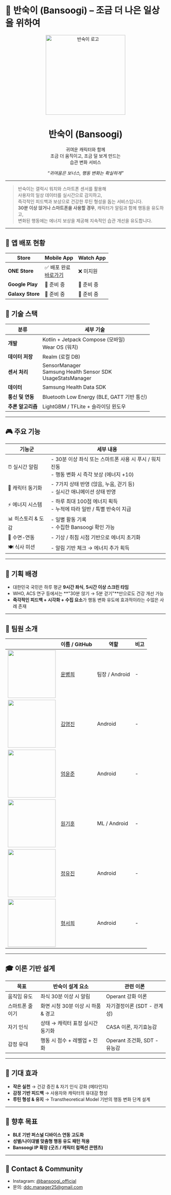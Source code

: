 # 🥚 반숙이 (Bansoogi) – 조금 더 나은 일상을 위하여

<p align="center">
  <img src="https://github.com/user-attachments/assets/cdd28192-9f08-4397-974d-ed5e28e31c70" width="250" alt="반숙이 로고"/>
</p>

<h1 align="center"> 반숙이 (Bansoogi)</h1>
<p align="center">
  귀여운 캐릭터와 함께<br>
  조금 더 움직이고, 조금 덜 보게 만드는<br>
  습관 변화 서비스
</p>

<p align="center">
  <i>“귀여움은 보너스, 행동 변화는 확실하게”</i>
</p>

---

> 반숙이는 갤럭시 워치와 스마트폰 센서를 활용해  
> 사용자의 일상 데이터를 실시간으로 감지하고,  
> 즉각적인 피드백과 보상으로 건강한 루틴 형성을 돕는 서비스입니다.  
> **30분 이상 앉거나 스마트폰을 사용할 경우**, 캐릭터가 알림과 함께 행동을 유도하고,  
> 변화된 행동에는 에너지 보상을 제공해 지속적인 습관 개선을 유도합니다.

---



## 🚀 앱 배포 현황

| Store | Mobile App | Watch App |
|--------|------------|----------|
| **ONE Store** | ✅ 배포 완료<br>[바로가기](https://m.onestore.co.kr/ko-kr/apps/appsDetail.omp?prodId=0001000633) | ❌ 미지원 |
| **Google Play** | 🔧 준비 중 | 🔧 준비 중 |
| **Galaxy Store** | 🔧 준비 중 | 🔧 준비 중 |


## 🔧 기술 스택

| 분류 | 세부 기술 |
|------|-----------|
| **개발** | Kotlin + Jetpack Compose (모바일)<br>Wear OS (워치) |
| **데이터 저장** | Realm (로컬 DB) |
| **센서 처리** | SensorManager<br>Samsung Health Sensor SDK<br>UsageStatsManager |
| **데이터** | Samsung Health Data SDK |
| **통신 및 연동** | Bluetooth Low Energy (BLE, GATT 기반 통신) |
| **추론 알고리즘** | LightGBM / TFLite + 슬라이딩 윈도우 |


---

## 🎮 주요 기능

| 기능군 | 세부 내용 |
|--------|----------|
| ⏰ 실시간 알림 | - 30분 이상 좌식 또는 스마트폰 사용 시 푸시 / 워치 진동<br>- 행동 변화 시 즉각 보상 (에너지 +10) |
| 🐥 캐릭터 동기화 | - 7가지 상태 반영 (앉음, 누움, 걷기 등)<br>- 실시간 애니메이션 상태 반영 |
| ⚡ 에너지 시스템 | - 하루 최대 100점 에너지 획득<br>- 누적에 따라 일반 / 특별 반숙이 지급 |
| 📊 히스토리 & 도감 | - 일별 활동 기록<br>- 수집한 Bansoogi 확인 가능 |
| 🌙 수면-연동 | - 기상 / 취침 시점 기반으로 에너지 초기화 |
| 🍽 식사 미션 | - 알림 기반 체크 → 에너지 추가 획득 |

---

## 🎯 기획 배경

- 대한민국 국민은 하루 평균 **9시간 좌식**, **5시간 이상 스크린 타임**
- WHO, ACS 연구 등에서는 **"30분 앉기 → 5분 걷기"**만으로도 건강 개선 가능
- **즉각적인 피드백 + 시각화 + 수집 요소**가 행동 변화 유도에 효과적이라는 수많은 사례 존재

---

## 👥 팀원 소개

|  | 이름 / GitHub | 역할 | 비고 |
|--|----------------|------|------|
| <img src="https://avatars.githubusercontent.com/u/77507952?v=4" width="150"/> | [윤병희](https://github.com/username1) | 팀장 / Android | - |
| <img src="" width="150"/> | [김영진](https://github.com/haochaen73) | Android | - |
| <img src="" width="150"/> | [엄윤준](https://github.com/june2301) | Android | - |
| <img src="" width="150"/> | [원기훈](https://github.com/nOOne-is-hier) | ML / Android | - |
| <img src="" width="150"/> | [정유진](https://github.com/jjuj99) | Android | - |
| <img src="" width="150"/> | [형서희](https://github.com/Seohui-Hyung) | Android | - |

---

## 🎓 이론 기반 설계

| 목표 | 반숙이 설계 요소 | 관련 이론 |
|------|------------------|-----------|
| 움직임 유도 | 좌식 30분 이상 시 알림 | Operant 강화 이론 |
| 스마트폰 줄이기 | 화면 시청 30분 이상 시 하품 & 경고 | 자기결정이론 (SDT - 관계성) |
| 자기 인식 | 상태 → 캐릭터 표정 실시간 동기화 | CASA 이론, 자기효능감 |
| 감정 유대 | 행동 시 점수 + 레벨업 + 진화 | Operant 조건화, SDT - 유능감 |

---

## 🧠 기대 효과

- **작은 실천** → 건강 증진 & 자기 인식 강화 (메타인지)
- **감정 기반 피드백** → 사용자와 캐릭터의 유대감 형성
- **루틴 형성 & 유지** → Transtheoretical Model 기반의 행동 변화 단계 설계

---

## 🚀 향후 목표

- **BLE 기반 퍼스널 디바이스 연동 고도화**
- **성별/나이대별 맞춤형 행동 유도 패턴 적용**
- **Bansoogi IP 확장 (굿즈 / 캐릭터 컬렉션 콘텐츠)**

---

## 💌 Contact & Community
- Instagram: [@bansoogi_official](https://www.instagram.com/bansoogi?igsh=ZHl4cDZ1YnljczBy)
- 문의: ddc.manager25@gmail.com
